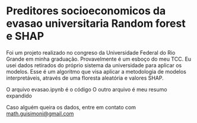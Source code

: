 # Preditores socioeconomicos da evasao universitaria Random forest e SHAP
Foi um projeto realizado no congreso da Universidade Federal do Rio Grande em minha graduação. Provavelmente é um esboço do meu TCC. Eu usei dados retirados do próprio sistema da universidade para aplicar os modelos. 
Esse é um algoritmo que visa aplicar a metodologia de modelos interpretáveis, através de uma floresta aleatória e valores SHAP. 

O arquivo evasao.ipynb é o código 
O outro arquivo é meu resumo expandido 

Caso alguém queira os dados, entre em contato com math.guisimoni@gmail.com 
